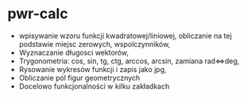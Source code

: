 # pwr-calc
- wpisywanie wzoru funkcji kwadratowej/liniowej, obliczanie na tej podstawie miejsc zerowych, wspolczynników,
- Wyznaczanie długosci wektorów,
- Trygonometria: cos, sin, tg, ctg, arccos, arcsin, zamiana rad<=>deg, 
- Rysowanie wykresów funkcji i zapis jako jpg,
- Obliczanie pól figur geometrycznych
- Docelowo funkcjonalności w kilku zakładkach
